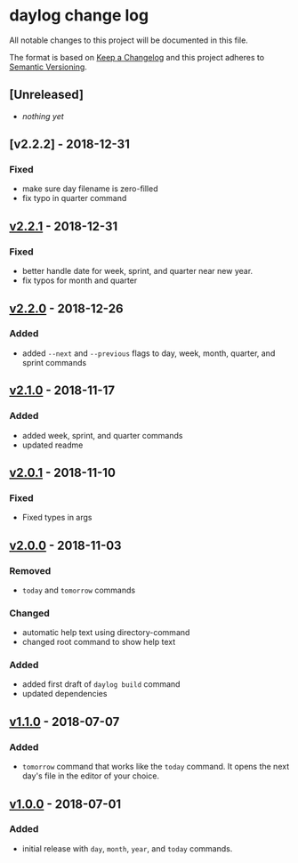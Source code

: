 # daylog change log

All notable changes to this project will be documented in this file.

The format is based on [Keep a Changelog](http://keepachangelog.com/) and this project adheres to [Semantic Versioning](http://semver.org/).

## [Unreleased]
- _nothing yet_

## [v2.2.2] - 2018-12-31

### Fixed
- make sure day filename is zero-filled
- fix typo in quarter command

## [v2.2.1] - 2018-12-31

### Fixed
- better handle date for week, sprint, and quarter near new year.
- fix typos for month and quarter

## [v2.2.0] - 2018-12-26

### Added
- added `--next` and `--previous` flags to day, week, month, quarter, and sprint commands

## [v2.1.0] - 2018-11-17

### Added
- added week, sprint, and quarter commands
- updated readme

## [v2.0.1] - 2018-11-10

### Fixed
- Fixed types in args

## [v2.0.0] - 2018-11-03

### Removed
- `today` and `tomorrow` commands

### Changed

- automatic help text using directory-command
- changed root command to show help text

### Added

- added first draft of `daylog build` command
- updated dependencies

## [v1.1.0] - 2018-07-07

### Added

- `tomorrow` command that works like the `today` command. It opens the next day's file in the editor of your choice.

## [v1.0.0] - 2018-07-01

### Added
- initial release with `day`, `month`, `year`, and `today` commands.

[v2.2.1]: https://github.com/daylog/daylog/compare/v2.2.0...v2.2.1
[v2.2.0]: https://github.com/daylog/daylog/compare/v2.1.0...v2.2.0
[v2.1.0]: https://github.com/daylog/daylog/compare/v2.0.1...v2.1.0
[v2.0.1]: https://github.com/daylog/daylog/compare/v2.0.0...v2.0.1
[v2.0.0]: https://github.com/daylog/daylog/compare/v1.1.0...v2.0.0
[v1.1.0]: https://github.com/daylog/daylog/compare/v1.0.0...v1.1.0
[v1.0.0]: https://github.com/daylog/daylog/compare/v1.0.0
